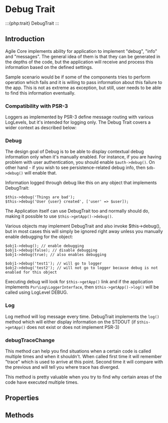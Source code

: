 # Debug Trait

:::{php:trait} DebugTrait
:::

## Introduction

Agile Core implements ability for application to implement "debug", "info" and
"messages". The general idea of them is that they can be generated in the depths
of the code, but the application will receive and process this information based
on the defined settings.

Sample scenario would be if some of the components tries to perform operation
which fails and it is willing to pass information about this failure to the app.
This is not as extreme as exception, but still, user needs to be able to find
this information eventually.

### Compatibility with PSR-3

Loggers as implemented by PSR-3 define message routing with various LogLevels,
but it's intended for logging only. The Debug Trait covers a wider context as
described below:

### Debug

The design goal of Debug is to be able to display contextual debug information
only when it's manually enabled. For instance, if you are having problem with
user authentication, you should enable `$auth->debug()`. On other hand - if
you wish to see persistence-related debug info, then `$db->debug()` will
enable that.

Information logged through debug like this on any object that implements
DebugTrait:

```
$this->debug('Things are bad');
$this->debug('User {user} created', ['user' => $user]);
```

The Application itself can use DebugTrait too and normally should do, making it
possible to use `$this->getApp()->debug()`.

Various objects may implement DebugTrait and also invoke $this->debug(), but in
most cases this will simply be ignored right away unless you manually enable
debugging for the object:

```
$obj1->debug(); // enable debugging
$obj1->debug(false); // disable debugging
$obj1->debug(true); // also enables debugging

$obj1->debug('test1'); // will go to logger
$obj2->debug('test2'); // will not go to logger because debug is not enabled for this object
```

Executing debug will look for `$this->getApp()` link and if the application
implements `Psr\Log\LoggerInterface`, then `$this->getApp()->log()` will be
called using LogLevel DEBUG.

### Log

Log method will log message every time. DebugTrait implements the `log()`
method which will either display information on the STDOUT (if `$this->getApp()`
does not exist or does not implement PSR-3)

### debugTraceChange

This method can help you find situations when a certain code is called multiple
times and when it shouldn't. When called first time it will remember "trace"
which is used to arrive at this point. Second time it will compare with the
previous and will tell you where trace has diverged.

This method is pretty valuable when you try to find why certain areas of the
code have executed multiple times.

## Properties



## Methods

